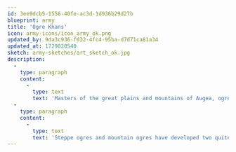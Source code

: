 ```yaml
---
id: 3ee9dcb5-1556-40fe-ac3d-1d936b29d27b
blueprint: army
title: 'Ogre Khans'
icon: army-icons/icon_army_ok.png
updated_by: 9da3c936-f032-4fc4-95ba-d7d71ca81a34
updated_at: 1729020540
sketch: army-sketches/art_sketch_ok.jpg
description:
  -
    type: paragraph
    content:
      -
        type: text
        text: 'Masters of the great plains and mountains of Augea, ogres are among the toughest of all creatures. Famed for their appetites and their brutality alike, the tribes are feared around the world. Do not anger them, for their fury is legendary - and only a fool would stand before the earth-shaking footfall of the Ogre Khans!'
  -
    type: paragraph
    content:
      -
        type: text
        text: 'Steppe ogres and mountain ogres have developed two quite different cultures. Both are rich and ancient, and can be reasoned with - provided you respect their traditions, and lay on a sufficient banquet. In the days of the greatest Khan of Khans, ogres walked as masters of the great nation of Tsuandan, or so their campfire lore speaks. Today, their reach encompasses the Silk Road, giving access to the wares and riches of many nations. Trading caravans often employ tribes of ogres for protection, often against their own kin. These mercenaries can be as treacherous as they are hungry, for they have come to respect the power of coin, at least so far as outsiders are concerned.'
---
```

